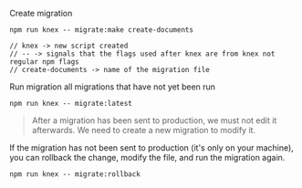 Create migration
```
npm run knex -- migrate:make create-documents

// knex -> new script created
// -- -> signals that the flags used after knex are from knex not regular npm flags
// create-documents -> name of the migration file
```

Run migration all migrations that have not yet been run
```
npm run knex -- migrate:latest
```

> After a migration has been sent to production, we must not edit it afterwards. We need to create a new migration to modify it.

If the migration has not been sent to production (it's only on your machine), you can rollback the change, modify the file, and run the migration again.
```
npm run knex -- migrate:rollback
```
